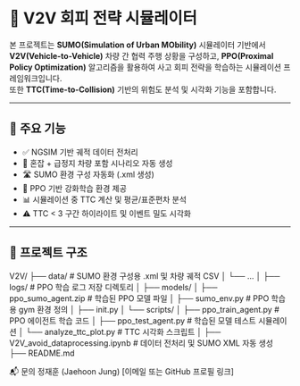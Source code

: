 # 🚗 V2V 회피 전략 시뮬레이터

본 프로젝트는 **SUMO(Simulation of Urban MObility)** 시뮬레이터 기반에서 **V2V(Vehicle-to-Vehicle)** 차량 간 협력 주행 상황을 구성하고, **PPO(Proximal Policy Optimization)** 알고리즘을 활용하여 사고 회피 전략을 학습하는 시뮬레이션 프레임워크입니다.  
또한 **TTC(Time-to-Collision)** 기반의 위험도 분석 및 시각화 기능을 포함합니다.

---

## 📌 주요 기능

- ✅ NGSIM 기반 궤적 데이터 전처리
- 🚗 혼잡 + 급정지 차량 포함 시나리오 자동 생성
- 🛣️ SUMO 환경 구성 자동화 (.xml 생성)
- 🧠 PPO 기반 강화학습 환경 제공
- 📊 시뮬레이션 중 TTC 계산 및 평균/표준편차 분석
- ⚠️ TTC < 3 구간 하이라이트 및 이벤트 밀도 시각화

---

## 🧱 프로젝트 구조

V2V/ ├── data/ # SUMO 환경 구성용 .xml 및 차량 궤적 CSV │ └── ... │ ├── logs/ # PPO 학습 로그 저장 디렉토리 │ ├── models/ │ ├── ppo_sumo_agent.zip # 학습된 PPO 모델 파일 │ ├── sumo_env.py # PPO 학습용 gym 환경 정의 │ ├── init.py │ └── scripts/ │ ├── ppo_train_agent.py # PPO 에이전트 학습 코드 │ ├── ppo_test_agent.py # 학습된 모델 테스트 시뮬레이션 │ └── analyze_ttc_plot.py # TTC 시각화 스크립트 │ ├── V2V_avoid_dataprocessing.ipynb # 데이터 전처리 및 SUMO XML 자동 생성 ├── README.md


📬 문의
정재훈 (Jaehoon Jung)
[이메일 또는 GitHub 프로필 링크]
